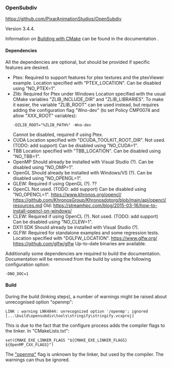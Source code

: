 
### OpenSubdiv

https://github.com/PixarAnimationStudios/OpenSubdiv

Version 3.4.4.

Information on [Building with CMake](https://graphics.pixar.com/opensubdiv/docs/cmake_build.html) can be found in the documentation .


#### Dependencies

All the dependencies are optional, but should be provided if specific features are desired.
* Ptex: Required to support features for ptex textures and the ptexViewer example.
  Location specified with "PTEX_LOCATION".
  Can be disabled using "NO_PTEX=1".
* Zlib: Required for Ptex under Windows
  Location specified with the usual CMake variables "ZLIB_INCLUDE_DIR" and "ZLIB_LIBRARIES".
  To make it easier, the variable "ZLIB_ROOT" can be used instead, but requires adding the configuration flag "Wno-dev" (to set Policy CMP0074 and allow "XXX_ROOT" variables):
  ```
  -DZLIB_ROOT="%ZLIB_PATH%" -Wno-dev
  ```
  Cannot be disabled, required if using Ptex.
* CUDA
  Location specified with "DCUDA_TOOLKIT_ROOT_DIR".
  Not used. (TODO: add support)
  Can be disabled using "NO_CUDA=1".
* TBB
  Location specified with "TBB_LOCATION".
  Can be disabled using "NO_TBB=1".
* OpenMP
  Should already be installed with Visual Studio (?).
  Can be disabled using "NO_OMP=1".
* OpenGL
  Should already be installed with Windows/VS (?).
  Can be disabled using "NO_OPENGL=1".
* GLEW: Required if using OpenGL (?).
  ??
* OpenCL
  Not used. (TODO: add support)
  Can be disabled using "NO_OPENCL=1".
  https://www.khronos.org/opencl/
  https://github.com/KhronosGroup/Khronosdotorg/blob/main/api/opencl/resources.md
  Old:
  https://streamhpc.com/blog/2015-03-16/how-to-install-opencl-on-windows/
* CLEW: Required if using OpenCL (?).
  Not used. (TODO: add support)
  Can be disabled using "NO_CLEW=1".
* DX11 SDK
  Should already be installed with Visual Studio (?).
* GLFW: Required for standalone examples and some regression tests.
  Location specified with "DGLFW_LOCATION".
  https://www.glfw.org/
  https://github.com/glfw/glfw
  Up-to-date binaries are available.

Additionally some dependencies are required to build the documentation.
Documentation will be removed from the build by using the following configuration option:
```
-DNO_DOC=1
```


#### Build

During the build (linking steps), a number of warnings might be raised about unrecognised option "openmp":
```
LINK : warning LNK4044: unrecognized option '/openmp'; ignored [...\build\opensubdiv\tools\stringify\stringify.vcxproj]
```
This is due to the fact that the configure process adds the compiler flags to the linker.
In "CMakeLists.txt":
```
set(CMAKE_EXE_LINKER_FLAGS "${CMAKE_EXE_LINKER_FLAGS} ${OpenMP_CXX_FLAGS}")
```

The ["openmp"](https://docs.microsoft.com/en-us/cpp/build/reference/openmp-enable-openmp-2-0-support) flag is unknown by the linker, but used by the compiler.
The warnings can thus be ignored.
